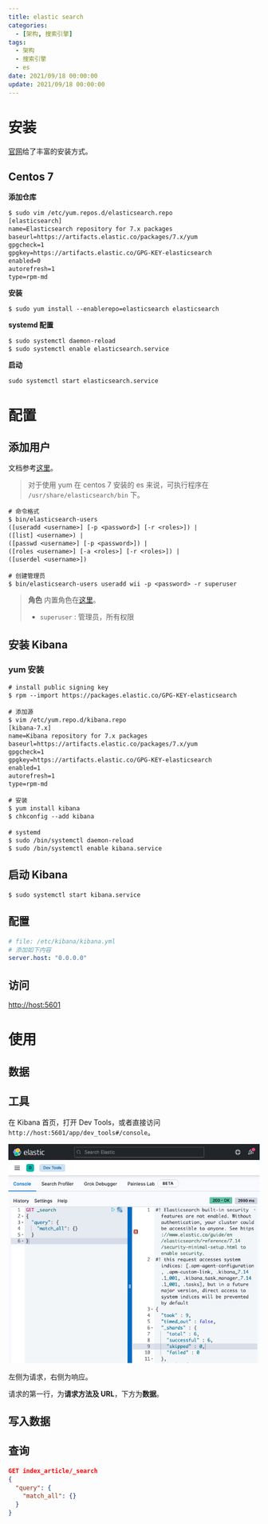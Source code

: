 ```yaml
---
title: elastic search
categories: 
  - [架构, 搜索引擎]
tags:
  - 架构
  - 搜索引擎
  - es
date: 2021/09/18 00:00:00
update: 2021/09/18 00:00:00
---
```


# 安装

[官网](https://www.elastic.co/cn/downloads/elasticsearch)给了丰富的安装方式。

## Centos 7

**添加仓库**

```shell
$ sudo vim /etc/yum.repos.d/elasticsearch.repo
[elasticsearch]
name=Elasticsearch repository for 7.x packages
baseurl=https://artifacts.elastic.co/packages/7.x/yum
gpgcheck=1
gpgkey=https://artifacts.elastic.co/GPG-KEY-elasticsearch
enabled=0
autorefresh=1
type=rpm-md
```

**安装**

```shell
$ sudo yum install --enablerepo=elasticsearch elasticsearch
```

**systemd 配置**

```shell
$ sudo systemctl daemon-reload
$ sudo systemctl enable elasticsearch.service
```

**启动**

```shell
sudo systemctl start elasticsearch.service
```

# 配置

## 添加用户

文档参考[这里](https://www.elastic.co/guide/en/elasticsearch/reference/master/users-command.html)。

> 对于使用 yum 在 centos 7 安装的 es 来说，可执行程序在 `/usr/share/elasticsearch/bin` 下。

```shell
# 命令格式
$ bin/elasticsearch-users
([useradd <username>] [-p <password>] [-r <roles>]) |
([list] <username>) |
([passwd <username>] [-p <password>]) |
([roles <username>] [-a <roles>] [-r <roles>]) |
([userdel <username>])

# 创建管理员
$ bin/elasticsearch-users useradd wii -p <password> -r superuser
```

> **角色** 内置角色在[这里](https://www.elastic.co/guide/en/elasticsearch/reference/7.14/built-in-roles.html)。
>
> - `superuser` : 管理员，所有权限

## 安装 Kibana

### yum 安装

```shell
# install public signing key
$ rpm --import https://packages.elastic.co/GPG-KEY-elasticsearch

# 添加源
$ vim /etc/yum.repo.d/kibana.repo
[kibana-7.x]
name=Kibana repository for 7.x packages
baseurl=https://artifacts.elastic.co/packages/7.x/yum
gpgcheck=1
gpgkey=https://artifacts.elastic.co/GPG-KEY-elasticsearch
enabled=1
autorefresh=1
type=rpm-md

# 安装
$ yum install kibana
$ chkconfig --add kibana

# systemd
$ sudo /bin/systemctl daemon-reload
$ sudo /bin/systemctl enable kibana.service
```

## 启动 Kibana

```shell
$ sudo systemctl start kibana.service
```

## 配置

```yaml
# file: /etc/kibana/kibana.yml
# 添加如下内容
server.host: "0.0.0.0"
```

## 访问

[http://host:5601](http://host:5601)

# 使用

## 数据

## 工具

在 Kibana 首页，打开 Dev Tools，或者直接访问 `http://host:5601/app/dev_tools#/console`。

![image-20210922115803345](es/image-20210922115803345.png)

左侧为请求，右侧为响应。

请求的第一行，为**请求方法及 URL**，下方为**数据**。

## 写入数据

## 查询

```json
GET index_article/_search
{
  "query": {
    "match_all": {}
  }
}
```

